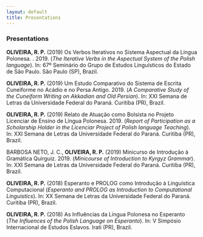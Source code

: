 ```yaml
---
layout: default
title: Presentations
---
```


### Presentations

**OLIVEIRA, R. P.** (2019) Os Verbos Iterativos no Sistema Aspectual da Língua Polonesa. . 2019. (_The Iterative Verbs in the Aspectual System of the Polish language_). In: 67º Seminário do Grupo de Estudos Linguísticos do Estado de São Paulo. São Paulo (SP), Brazil.

**OLIVEIRA, R. P.** (2019) Um Estudo Comparativo do Sistema de Escrita Cuneiforme no Acádio e no Persa Antigo. 2019. (_A Comparative Study of the Cuneiform Writing on Akkadian and Old Persian_). In: XXI Semana de Letras da Universidade Federal do Paraná. Curitiba (PR), Brazil.

**OLIVEIRA, R. P.** (2019) Relato de Atuação como Bolsista no Projeto Licenciar de Ensino de Língua Polonesa. 2019. (_Report of Participation as a Scholarship Holder in the Licenciar Project of Polish language Teaching_). In: XXI Semana de Letras da Universidade Federal do Paraná. Curitiba (PR), Brazil.

BARBOSA NETO, J. C., **OLIVEIRA, R. P.** (2019) Minicurso de Introdução à Gramática Quirguiz. 2019. (_Minicourse of Introduction to Kyrgyz Grammar_). In: XXI Semana de Letras da Universidade Federal do Paraná. Curitiba (PR), Brazil.

**OLIVEIRA, R. P.** (2018) Esperanto e PROLOG como Introdução à Linguística Computacional (_Esperanto and PROLOG as Introduction to Computational Linguistics_). In: XX Semana de Letras da Universidade Federal do Paraná. Curitiba (PR), Brazil.

**OLIVEIRA, R. P.** (2018) As Influências da Língua Polonesa no Esperanto (_The Influences of the Polish Language on Esperanto_). In: V Simpósio Internacional de Estudos Eslavos. Irati (PR), Brazil.
